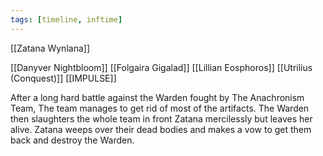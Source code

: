 ```yaml
---
tags: [timeline, inftime]
---
```




[[Zatana Wynlana]]



[[Danyver Nightbloom]]
[[Folgaira Gigalad]]
[[Lillian Eosphoros]]
[[Utrilius (Conquest)]]
[[IMPULSE]]


<span 
	  class='ob-timelines' 
	  data-date='15050' 
	  data-title='The Anachronism Team Dies' 
	  data-class='orange' 
	  data-img = 'Base Info Folder/Images/Main Story/The Anachronism Team Death.jpg' 
	  data-type='range' 
	  data-end='15050'> 
	After a long hard battle against the Warden fought by The Anachronism Team, The team manages to get rid of most of the artifacts. The Warden then slaughters the whole team in front Zatana mercilessly but leaves her alive. Zatana weeps over their dead bodies and makes a vow to get them back and destroy the Warden.
</span> 